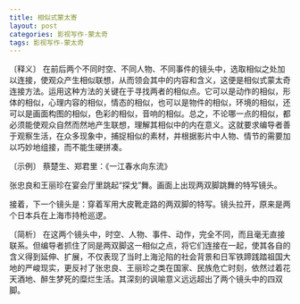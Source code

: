 ```yaml
---
title: 相似式蒙太寄
layout: post
categories: 影视写作-蒙太奇
tags: 影视写作-蒙太奇
---
```


〔释义〕 在前后两个不同时空、不同人物、不同事件的镜头中，选取相似之处加以连接，使观众产生相似联想，从而领会其中的内容和含义，这便是相似式蒙太奇连接方法。运用这种方法的关键在于寻找两者的相似点。它可以是动作的相似，形体的相似，心理内容的相似，情态的相似，也可以是物件的相似，环境的相似，还可以是画面构图的相似，色彩的相似，音响的相似。总之，不论哪一点的相似，都必须能使观众自然而然地产生联想，理解其相似中的内在意义。这就要求编导者善于观察生活，在众多现象中，捕捉相似的素材，并根据影片中人物、情节的需要加以巧妙地组接，而不能生硬拼凑。

〔示例〕 蔡楚生、郑君里：《一江春水向东流》

张忠良和王丽珍在宴会厅里跳起“探戈”舞。画面上出现两双脚跳舞的特写镜头。

接着，下一个镜头是：穿着军用大皮靴走路的两双脚的特写。镜头拉开，原来是两个日本兵在上海市持枪巡逻。

〔简析〕 在这两个镜头中，时空、人物、事件、动作，完全不同，而且毫无直接联系。但编导者抓住了同是两双脚这一相似之点，将它们连接在一起，使其各自的含义得到延伸、扩展，不仅表现了当时上海沦陷的社会背景和日军铁蹄践踏祖国大地的严峻现实，更反衬了张忠良、王丽珍之类在国家、民族危亡时刻，依然过着花天酒地、醉生梦死的糜烂生活。其深刻的讽喻意义远远超出了两个镜头中的四双脚。 